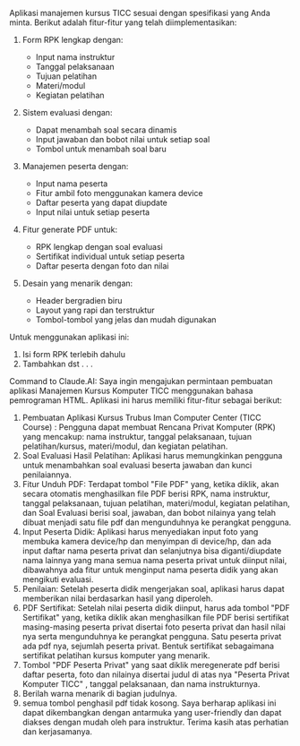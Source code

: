 Aplikasi manajemen kursus TICC sesuai dengan spesifikasi yang Anda minta. Berikut adalah fitur-fitur yang telah diimplementasikan:

1. Form RPK lengkap dengan:
   - Input nama instruktur
   - Tanggal pelaksanaan
   - Tujuan pelatihan
   - Materi/modul
   - Kegiatan pelatihan

2. Sistem evaluasi dengan:
   - Dapat menambah soal secara dinamis
   - Input jawaban dan bobot nilai untuk setiap soal
   - Tombol untuk menambah soal baru

3. Manajemen peserta dengan:
   - Input nama peserta
   - Fitur ambil foto menggunakan kamera device
   - Daftar peserta yang dapat diupdate
   - Input nilai untuk setiap peserta

4. Fitur generate PDF untuk:
   - RPK lengkap dengan soal evaluasi
   - Sertifikat individual untuk setiap peserta
   - Daftar peserta dengan foto dan nilai

5. Desain yang menarik dengan:
   - Header bergradien biru
   - Layout yang rapi dan terstruktur
   - Tombol-tombol yang jelas dan mudah digunakan

Untuk menggunakan aplikasi ini:

1. Isi form RPK terlebih dahulu
2. Tambahkan dst . . .

Command to Claude.AI:
Saya ingin mengajukan permintaan pembuatan aplikasi Manajemen Kursus Komputer TICC menggunakan bahasa pemrograman HTML. Aplikasi ini harus memiliki fitur-fitur sebagai berikut:
1. Pembuatan Aplikasi Kursus Trubus Iman Computer Center (TICC Course) : Pengguna dapat membuat Rencana Privat Komputer (RPK) yang mencakup: nama instruktur, tanggal pelaksanaan, tujuan pelatihan/kursus, materi/modul, dan kegiatan pelatihan.
2. Soal Evaluasi Hasil Pelatihan: Aplikasi harus memungkinkan pengguna untuk menambahkan soal evaluasi beserta jawaban dan kunci penilaiannya. 
3. Fitur Unduh PDF: Terdapat tombol "File PDF" yang, ketika diklik, akan secara otomatis menghasilkan file PDF berisi RPK, nama instruktur, tanggal pelaksanaan, tujuan pelatihan, materi/modul, kegiatan pelatihan, dan Soal Evaluasi berisi soal, jawaban, dan bobot nilainya yang telah dibuat menjadi satu file pdf dan mengunduhnya ke perangkat pengguna.
4. Input Peserta Didik: Aplikasi harus menyediakan input foto yang membuka kamera device/hp dan menyimpan di device/hp, dan ada input daftar nama peserta privat dan selanjutnya bisa diganti/diupdate nama lainnya yang mana semua nama peserta privat untuk diinput nilai, dibawahnya ada fitur untuk menginput nama peserta didik yang akan mengikuti evaluasi.
5. Penilaian: Setelah peserta didik mengerjakan soal, aplikasi harus dapat memberikan nilai berdasarkan hasil yang diperoleh.
6. PDF Sertifikat: Setelah nilai peserta didik diinput, harus ada tombol "PDF Sertifikat" yang, ketika diklik akan menghasilkan file PDF berisi sertifikat masing-masing peserta privat disertai foto peserta privat dan hasil nilai nya serta mengunduhnya ke perangkat pengguna. Satu peserta privat ada pdf nya, sejumlah peserta privat. Bentuk sertifikat sebagaimana sertifikat pelatihan kursus komputer yang menarik.
7. Tombol "PDF Peserta Privat" yang saat diklik meregenerate pdf berisi daftar peserta, foto dan nilainya disertai judul di atas nya "Peserta Privat Komputer TICC" , tanggal pelaksanaan, dan nama instrukturnya.
8. Berilah warna menarik di bagian judulnya.
9. semua tombol penghasil pdf tidak kosong.
Saya berharap aplikasi ini dapat dikembangkan dengan antarmuka yang user-friendly dan dapat diakses dengan mudah oleh para instruktur. Terima kasih atas perhatian dan kerjasamanya.
